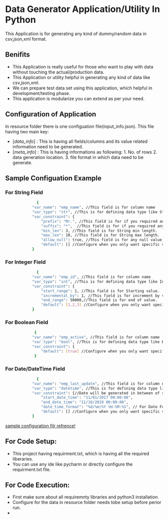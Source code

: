 # Data Generator Application/Utility In Python
This Application is for generating any kind of dummy/random data in csv,json,xml format.

## Benifits
- This Application is really useful for those who want to play with data without touching the actual/production data.
- This Application or utility helpful in generating any kind of data like csv,json,xml.
- We can prepare test data set using this application, which helpful in development/testing phase.
- This application is modularize you can extend as per your need.

## Configuration of Application
In resource folder there is one configuation file(input_info.json).
This file having two main key:
 * [*data_info*] : This is having all fields/columns  and its value related information need to be generated.
 * [*meta_info*] : This is having informations as following:
              1. No. of rows
              2. data generation location.
              3. file format in which data need to be generate.

## Sample Configuation Example
### For String Field
```bash
		      {
			"var_name": "emp_name", //This field is for column name
			"var_type": "str", //This is for defining data type like String.
			"var_constraint": {
				"prefix": "Mr.", //This field is for if you required any prefix in String.
				"suffix": "*",  //This field is for if you required any sufix in String.
				"min_len": 3, //This field is for String min length.
				"max_len": 10, //This field is for String max length.
				"allow_null": true, //This field is for any null value.
				"default": [] //Configure when you only want specific value in generation of data instead of above.
			}
```

### For Integer Field
```bash
		      {
			"var_name": "emp_id", //This field is for column name
			"var_type": "int", //This is for defining data type like Integer
			"var_constraint": {
				"start_range": 1, //This field is for Starting value.
				"incremental_by": 1, //This field is for increment by value.
				"end_range": 50000,//This field is for end of value.
				"default": [1,2,3] //Configure when you only want specific random value in generation of data instead of above.
			}
```

### For Boolean Field
```bash
		     {
			"var_name": "emp_active", //This field is for column name
			"var_type": "bool", //This is for defining data type like Boolean
			"var_constraint": {
				"default": [true] //Configure when you only want specific value in generation of data instead of above.
		     }
```

### For Date/DateTime Field
```bash
		      {
			"var_name": "emp_last_update", //This field is for column name
			"var_type": "datetime", //This is for defining data type like datetime
			"var_constraint": {//Date will be generated in between of start and end datetime range specify below
				"start_date_time": "11/01/2017 00:00:00",
				"end_date_time": "11/10/2019 00:00:00",
				"date_time_format": "%d/%m/%Y %H:%M:%S", // For Date Format
				"default": [] //Configure when you only want specific value in generation of data instead of above.
			}
```

 [sample configuration filr refrence!](https://github.com/kapiljain14/Data-Generator-Python/blob/master/resource/input_info.json)
 
 ## For Code Setup:
- This project having requirment.txt, which is having all the required liberaries.
- You can use any ide like pycharm or directly configure the requirment.txt file.

## For Code Execution:
- First make sure about all requiremnty libraries and python3 installation.
- Configure for the data in resource folder needs tobe setup before perior run.
- 
 
 

